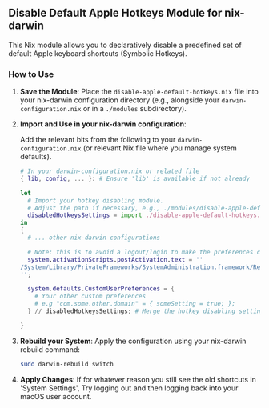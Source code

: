## Disable Default Apple Hotkeys Module for nix-darwin

This Nix module allows you to declaratively disable a predefined set of default Apple keyboard shortcuts (Symbolic Hotkeys).

### How to Use

1.  **Save the Module**: Place the `disable-apple-default-hotkeys.nix` file into your nix-darwin configuration directory (e.g., alongside your `darwin-configuration.nix` or in a `./modules` subdirectory).

2.  **Import and Use in your nix-darwin configuration**:

    Add the relevant bits from the following to your `darwin-configuration.nix` (or relevant Nix file where you manage system defaults).

    ```nix
    # In your darwin-configuration.nix or related file
    { lib, config, ... }: # Ensure 'lib' is available if not already

    let
      # Import your hotkey disabling module.
      # Adjust the path if necessary, e.g., ./modules/disable-apple-default-hotkeys.nix
      disabledHotkeysSettings = import ./disable-apple-default-hotkeys.nix { inherit lib; };
    in
    {
      # ... other nix-darwin configurations

      # Note: this is to avoid a logout/login to make the preferences changes take effect
      system.activationScripts.postActivation.text = ''
    /System/Library/PrivateFrameworks/SystemAdministration.framework/Resources/activateSettings -u
    '';

      system.defaults.CustomUserPreferences = {
        # Your other custom preferences
        # e.g "com.some.other.domain" = { someSetting = true; };
      } // disabledHotkeysSettings; # Merge the hotkey disabling settings

    }
    ```

3.  **Rebuild your System**:
    Apply the configuration using your nix-darwin rebuild command:

    ```bash
    sudo darwin-rebuild switch
    ```

4.  **Apply Changes**:
    If for whatever reason you still see the old shortcuts in 'System Settings', Try logging out and then logging back into your macOS user account.
